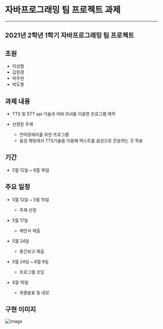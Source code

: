 # 자바프로그래밍 팀 프로젝트 과제
-----------------------------------------
## 2021년 2학년 1학기 자바프로그래밍 팀 프로젝트

## 조원
 + 이상협
 + 김원경
 + 박주헌
 + 박도형

## 과제 내용
 + TTS 및 STT api 기술과 자바 GUI를 이용한 프로그램 제작
 
 + 선정된 주제
   + 언어장애자를 위한 프로그램
   + 음성 채팅에서 TTS기술을 이용해 텍스트를 음성으로 전송하는 것 목표

## 기간
 + 5월 12일 ~ 6월 16일

## 주요 일정
 + 5월 12일 ~ 5월 15일
   + 주제 선정
 
 + 5월 17일
   + 제안서 제출

 + 5월 24일
   + 중간보고 제출

 + 5월 24일 ~ 6월 9일
   + 프로그램 코딩

 + 6월 16일
   + 최종발표 및 데모

## 구현 이미지
![image](https://user-images.githubusercontent.com/75459370/125160802-e8734580-e1b9-11eb-88bf-dc85d1358df7.png)
